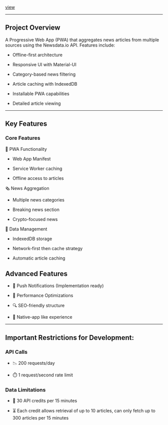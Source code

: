 [view](https://news-nest.vercel.app/)

---

## Project Overview 
A Progressive Web App (PWA) that aggregates news articles from multiple sources using the Newsdata.io API. Features include:

* Offline-first architecture

* Responsive UI with Material-UI

* Category-based news filtering

* Article caching with IndexedDB

* Installable PWA capabilities

* Detailed article viewing

---
 
## Key Features 
### Core Features
📱 PWA Functionality

* Web App Manifest

* Service Worker caching

* Offline access to articles

🗞️ News Aggregation

* Multiple news categories

* Breaking news section

* Crypto-focused news

💾 Data Management

* IndexedDB storage

* Network-first then cache strategy

* Automatic article caching

## Advanced Features
* 🔔 Push Notifications (Implementation ready)

* 🚀 Performance Optimizations

* 🔍 SEO-friendly structure

* 📲 Native-app like experience

***

## Important Restrictions for Development:

### API Calls

* 📉 200 requests/day

* ⏱️ 1 request/second rate limit

### Data Limitations

* 📜 30 API credits per 15 minutes

* ⏳ Each credit allows retrieval of up to 10 articles, can only fetch up to 300 articles per 15 minutes
